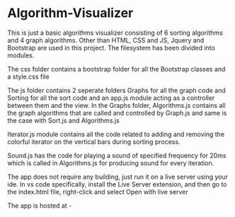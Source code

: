 # Algorithm-Visualizer
This is just a basic algorithms visualizer consisting of 6 sorting algorithms and 4 graph algorithms. 
Other than HTML, CSS and JS, Jquery and Bootstrap are used in this project. The filesystem has been divided into modules.

The css folder contains a bootstrap folder for all the Bootstrap classes and a style.css file

The js folder contains 2 seperate folders Graphs for all the graph code and Sorting for all the sort code and an app.js module acting as a controller between them and the view.
In the Graphs folder, Algorithms.js contains all the graph algorithms that are called and controlled by Graph.js and same is the case with Sort.js and Algorithms.js

Iterator.js module contains all the code related to adding and removing the colorful iterator on the vertical bars during sorting process.

Sound.js has the code for playing a sound of specified frequency for 20ms which is called in Algorithms.js for producing sound for every iteration.

The app does not require any building, just run it on a live server using your ide. In vs code specifically, install the Live Server extension, and then go to the index.html file, right-click and select Open with live server

The app is hosted at - 
